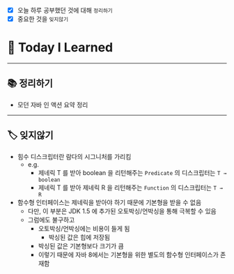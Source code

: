 - [x]  오늘 하루 공부했던 것에 대해 `정리하기`
- [x]  중요한 것을 `잊지않기`

# 🚩 Today I Learned

---

## 📚 정리하기

- 모던 자바 인 액션 요약 정리

---

## 🏷 잊지않기

- 힘수 디스크립터란 람다의 시그니처를 가리킴
    - e.g.
        - 제네릭 T 를 받아 boolean 을 리턴해주는 `Predicate` 의 디스크립터는 `T → boolean`
        - 제네릭 T 를 받아 제네릭 R 을 리턴해주는 `Function` 의 디스크립터는 `T → R`
- 함수형 인터페이스는 제네릭을 받아야 하기 때문에 기본형을 받을 수 없음
    - 다만, 이 부분은 JDK 1.5 에 추가된 오토박싱/언박싱을 통해 극복할 수 있음
    - 그럼에도 불구하고
        - 오토박싱/언박싱에는 비용이 들게 됨
            - 박싱된 값은 힙에 저장됨
        - 박싱된 값은 기본형보다 크기가 큼
        - 이렇기 때문에 자바 8에서는 기본형을 위한 별도의 함수형 인터페이스가 존재함